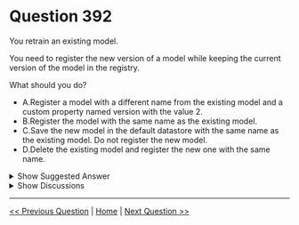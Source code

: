 # Question 392

You retrain an existing model.

You need to register the new version of a model while keeping the current version of the model in the registry.

What should you do?

- A.Register a model with a different name from the existing model and a custom property named version with the value 2.
- B.Register the model with the same name as the existing model.
- C.Save the new model in the default datastore with the same name as the existing model. Do not register the new model.
- D.Delete the existing model and register the new one with the same name.

<details>
  <summary>Show Suggested Answer</summary>

<strong>B</strong><br>

<p>Model version: A version of a registered model. When a new model is added to the Model Registry, it is added as Version 1. Each model registered to the same model name increments the version number.</p>
<p>Reference:</p>
<p>https://docs.microsoft.com/en-us/azure/databricks/applications/mlflow/model-registry</p>

</details>

<details>
  <summary>Show Discussions</summary>

<blockquote><p><strong>Abhinav_nasaiitkgp</strong> <code>(Fri 23 Jul 2021 21:00)</code> - <em>Upvotes: 11</em></p><p>Answer is correct.
Model version: A version of a registered model. When a new model is added to the Model Registry, it is added as Version 1. Each model registered to the same model name increments the version number.</p></blockquote>
<blockquote><p><strong>ljljljlj</strong> <code>(Tue 11 Jan 2022 15:20)</code> - <em>Upvotes: 7</em></p><p>On exam 2021/7/10</p></blockquote>
<blockquote><p><strong>evangelist</strong> <code>(Sun 08 Dec 2024 14:10)</code> - <em>Upvotes: 1</em></p><p>registering a model with the same name as an existing model will automatically create a new version of that model. Each time you register a model with the same name, the version number increments by one.</p></blockquote>

</details>

---

[<< Previous Question](question_391.md) | [Home](../index.md) | [Next Question >>](question_393.md)
